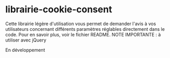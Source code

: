 # librairie-cookie-consent
Cette librairie légère d'utilisation vous permet de demander l'avis à vos utilisateurs concernant différents paramètres réglables directement dans le code. Pour en savoir plus, voir le fichier README.
NOTE IMPORTANTE : à utiliser avec jQuery

<span color="red">En développement</span> 

